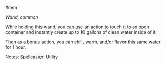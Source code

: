  #item 

*Wand, common*

While holding this wand, you can use an action to touch it to an open container and instantly create up to 10 gallons of clean water inside of it.  

Then as a bonus action, you can chill, warm, and/or flavor this same water for 1 hour.

Notes: Spellcaster, Utility